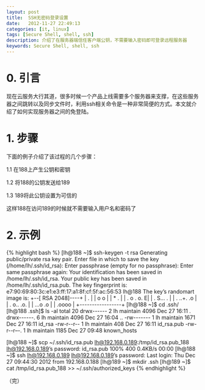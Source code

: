 ```yaml
---
layout: post
title:  SSH无密码登录设置
date:   2012-11-27 22:49:13
categories: [it, linux]
tags: [Secure Shell, shell, ssh]
description: 介绍了在服务器端信任客户端公钥，不需要输入密码即可登录远程服务器
keywords: Secure Shell, shell, ssh
---
```



# 0. 引言

现在云服务大行其道，很多时候一个产品上线需要多个服务器来支撑，在这些服务器之间跳转以及同步文件时，利用ssh相关命令是一种非常简便的方式。本文就介绍了如何实现服务器之间的免登陆。
<!-- more -->

# 1. 步骤

下面的例子介绍了该过程的几个步骤：

1.1 在188上产生公钥和密钥

1.2 将188的公钥发送给189

1.3 189将此公钥设置为可信的

这样188在访问189的时候就不需要输入用户名和密码了

# 2. 示例

{% highlight bash %}
[lh@188 ~]$ ssh-keygen -t rsa 
Generating public/private rsa key pair.
Enter file in which to save the key (/home/lh/.ssh/id_rsa):
Enter passphrase (empty for no passphrase):
Enter same passphrase again:
Your identification has been saved in /home/lh/.ssh/id_rsa.
Your public key has been saved in /home/lh/.ssh/id_rsa.pub.
The key fingerprint is:
e7:90:69:80:3c:e1:e3:ff:17:a1:8f:cf:5f:ac:56:53 lh@188
The key’s randomart image is:
+--[ RSA 2048]----+
|    .            |
|   o o           |
|    * .          |
|   . o . o.     E|
|    .   S...   . |
|     . ..+.  .o  |
|      .  o.. .o. |
|       ...o .o   |
|        .oooo    |
+-----------------+
[lh@188 ~]$ cd .ssh/
[lh@188 .ssh]$ ls -al 
total 20
drwx------  2 lh maintain 4096 Dec 27 16:11 .
drwx------. 6 lh maintain 4096 Dec 27 16:04 ..
-rw-------  1 lh maintain 1671 Dec 27 16:11 id_rsa
-rw-r--r--  1 lh maintain  408 Dec 27 16:11 id_rsa.pub
-rw-r--r–-. 1 lh maintain 1185 Dec 27 09:48 known_hosts

[lh@188 ~]$ scp ~/.ssh/id_rsa.pub lh@192.168.0.189:/tmp/id_rsa.pub_188 
lh@192.168.0.189’s password:
id_rsa.pub                                                         100%  400     0.4KB/s   00:00
[lh@188 ~]$ ssh lh@192.168.0.189 
lh@192.168.0.189’s password:
Last login: Thu Dec 27 09:44:30 2012 from 192.168.0.188
[lh@189 ~]$ mkdir .ssh
[lh@189 ~]$ cat /tmp/id_rsa.pub_188 >> ~/.ssh/authorized_keys 
{% endhighlight %}

（完）

